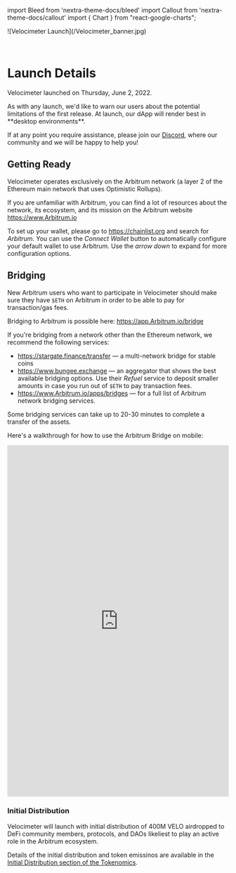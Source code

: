 import Bleed from 'nextra-theme-docs/bleed'
import Callout from 'nextra-theme-docs/callout'
import { Chart } from "react-google-charts";

<Bleed>
  ![Velocimeter Launch](/Velocimeter_banner.jpg)
</Bleed>

&nbsp;

# Launch Details

Velocimeter launched on Thursday, June 2, 2022.

<Callout type="warning" emoji="⚠️">
  As with any launch, we'd like to warn our users about the potential limitations
  of the first release. At launch, our dApp will render best in
  **desktop environments**.
  
  If at any point you require assistance, please join our
  [Discord](), where our community and we will be
  happy to help you!
</Callout>

## Getting Ready

Velocimeter operates exclusively on the Arbitrum network (a
layer 2 of the Ethereum main network that uses Optimistic Rollups).

If you are unfamiliar with Arbitrum, you can find a lot of resources
about the network, its ecosystem, and its mission on the Arbitrum website
https://www.Arbitrum.io

To set up your wallet, please go to https://chainlist.org and search for
_Arbitrum_. You can use the _Connect Wallet_ button to automatically configure
your default wallet to use Arbitrum. Use the _arrow down_ to expand for more
configuration options.



## Bridging

New Arbitrum users who want to participate in Velocimeter should make sure they
have `$ETH` on Arbitrum in order to be able to pay for transaction/gas fees.

Bridging to Arbitrum is possible here: https://app.Arbitrum.io/bridge

If you're bridging from a network other than the Ethereum network, we recommend the
following services:
* https://stargate.finance/transfer &mdash; a multi-network bridge for stable
   coins
* https://www.bungee.exchange &mdash; an aggregator that shows the best
   available bridging options. Use their _Refuel_ service to deposit smaller
   amounts in case you run out of `$ETH` to pay transaction fees.
 * https://www.Arbitrum.io/apps/bridges &mdash; for a full list of Arbitrum
   network bridging services.

<Callout emoji="⚠️">
  Some bridging services can take up to 20-30 minutes to complete a transfer of
  the assets.
</Callout>

Here's a walkthrough for how to use the Arbitrum Bridge on mobile:

<Bleed>
  <iframe width="100%" height="800"
  src="https://www.youtube.com/embed/pR31stuRejg?rel=0" frameborder="0"></iframe>
</Bleed>





### Initial Distribution

Velocimeter will launch with initial distribution of 400M VELO airdropped to
DeFi community members, protocols, and DAOs likeliest to play an active role in the Arbitrum
ecosystem.

Details of the initial distribution and token emissinos are available in the
[Initial Distribution section of the Tokenomics](/tokenomics#initial-distribution).
